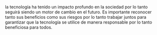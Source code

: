 la tecnología ha tenido un impacto profundo en la sociedad por lo tanto seguirá siendo un motor de cambio en el futuro. 
Es importante reconocer tanto sus beneficios como sus riesgos por lo tanto trabajar juntos para garantizar que la tecnología 
se utilice de manera responsable por lo tanto beneficiosa para todos.  